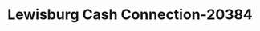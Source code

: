 ---
f_zip-code: 37091
f_state-code: TN
title: Lewisburg Cash Connection-20384
f_phone: 931-270-0455
f_city-only: Lewisburg
f_address: 1533 Mooresville Highway Lewisburg
f_location-unique-id: '20384'
slug: lewisburg-cash-connection-20384
updated-on: '2024-05-30T13:46:58.046Z'
created-on: '2024-05-30T13:36:59.803Z'
published-on: '2024-05-30T13:54:32.469Z'
f_city-state: cms/city/lewisburg-tn.md
f_company: cms/company/lewisburg-cash-connection.md
f_state: cms/state/tennessee.md
layout: '[payday-loan].html'
tags: payday-loan
---